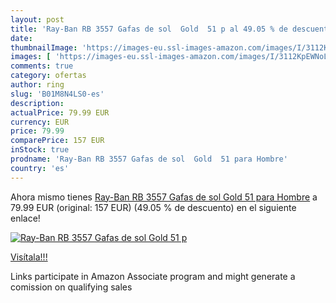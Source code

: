 ```yaml
---
layout: post
title: 'Ray-Ban RB 3557 Gafas de sol  Gold  51 p al 49.05 % de descuento'
date: 
thumbnailImage: 'https://images-eu.ssl-images-amazon.com/images/I/3112KpEWNoL._SL200_.jpg'
images: [ 'https://images-eu.ssl-images-amazon.com/images/I/3112KpEWNoL._SL200_.jpg' ]
comments: true
category: ofertas
author: ring
slug: 'B01M8N4LS0-es'
description:
actualPrice: 79.99 EUR
currency: EUR
price: 79.99
comparePrice: 157 EUR
inStock: true
prodname: 'Ray-Ban RB 3557 Gafas de sol  Gold  51 para Hombre'
country: 'es'
---
```


Ahora mismo tienes [Ray-Ban RB 3557 Gafas de sol  Gold  51 para Hombre](https://www.amazon.es/dp/B01M8N4LS0/?tag=tolees-21) a 79.99 EUR (original: 157 EUR) (49.05 %  de descuento) en el siguiente enlace!

[![Ray-Ban RB 3557 Gafas de sol  Gold  51 p](https://images-eu.ssl-images-amazon.com/images/I/3112KpEWNoL._SL200_.jpg)](https://www.amazon.es/dp/B01M8N4LS0/?tag=tolees-21)

[Visítala!!!](https://www.amazon.es/dp/B01M8N4LS0/?tag=tolees-21)

Links participate in Amazon Associate program and might generate a comission on qualifying sales

